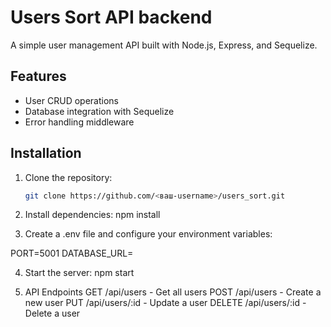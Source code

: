 # Users Sort API backend

A simple user management API built with Node.js, Express, and Sequelize.

## Features

-   User CRUD operations
-   Database integration with Sequelize
-   Error handling middleware

## Installation

1. Clone the repository:

    ```bash
    git clone https://github.com/<ваш-username>/users_sort.git

    ```

2. Install dependencies:
   npm install

3. Create a .env file and configure your environment variables:

PORT=5001
DATABASE_URL=<your-database-url>

4. Start the server:
   npm start

5. API Endpoints
   GET /api/users - Get all users
   POST /api/users - Create a new user
   PUT /api/users/:id - Update a user
   DELETE /api/users/:id - Delete a user
